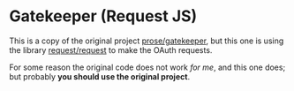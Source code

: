 Gatekeeper (Request JS)
=======================

This is a copy of the original project [prose/gatekeeper](https://github.com/prose/gatekeeper), but this one is using 
the library [request/request](https://github.com/request/request) to make the OAuth requests.  

For some reason the original code does not work _for me_, and this one does;
but probably **you should use the original project**.
